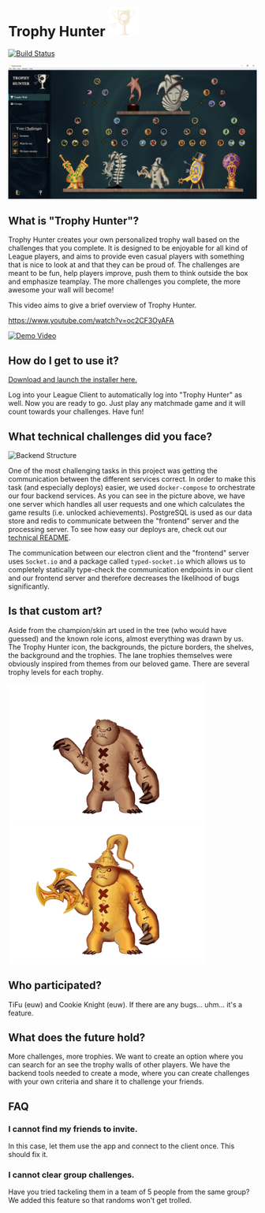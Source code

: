 # Trophy Hunter <img src="/examples/logo.png" width="60" height="60">
[![Build Status](https://travis-ci.com/TiFu/riot-api-challenge-2018.svg?token=3VvqnLpe2ibJHC5uy4EV&branch=master)](https://travis-ci.com/TiFu/riot-api-challenge-2018)

![Example Trophy Wall](./examples/wall_semi_cleared.png)

## What is "Trophy Hunter"?
Trophy Hunter creates your own personalized trophy wall based on the challenges that you complete. It is designed to be enjoyable for all kind of League players, and aims to provide even casual players with something that is nice to look at and that they can be proud of.
The challenges are meant to be fun, help players improve, push them to think outside the box and emphasize teamplay. The more challenges you complete, the more awesome your wall will become!

This video aims to give a brief overview of Trophy Hunter.

https://www.youtube.com/watch?v=oc2CF3OyAFA

[![Demo Video](https://img.youtube.com/vi/oc2CF3OyAFA/0.jpg)](https://www.youtube.com/watch?v=oc2CF3OyAFA)

## How do I get to use it?

[Download and launch the installer here.](https://github.com/TiFu/riot-api-challenge-2018/releases)

Log into your League Client to automatically log into "Trophy Hunter" as well. Now you are ready to go. Just play any matchmade game and it will count towards your challenges. Have fun!

## What technical challenges did you face?

![Backend Structure](https://raw.githubusercontent.com/TiFu/riot-api-challenge-2018/master/examples/overview.png)

One of the most challenging tasks in this project was getting the communication between 
the different services correct. In order to make this task (and especially deploys) easier,
we used `docker-compose` to orchestrate our four backend services. As you can see in the picture
above, we have one server which handles all user requests and one which calculates
the game results (i.e. unlocked achievements). PostgreSQL is used as our data store and redis to communicate
between the "frontend" server and the processing server. To see how easy our deploys are,
check out our [technical README](./scripts/README.md).

The communication between our electron client and the "frontend" server uses `Socket.io` and a package
called `typed-socket.io` which allows us to completely statically type-check the communication endpoints
in our client and our frontend server and therefore decreases the likelihood of bugs significantly.


## Is that custom art?
Aside from the champion/skin art used in the tree (who would have guessed) and the known role icons, almost everything was drawn by us. The Trophy Hunter icon, the backgrounds, the picture borders, the shelves, the background and the trophies. The lane trophies themselves were obviously inspired from themes from our beloved game. There are several trophy levels for each trophy.

<img src="/examples/Midlane_Trophy_1.png" width="400" height="283"> <img src="/examples/Midlane_Trophy_4.png" width="400" height="283">

## Who participated?
TiFu (euw) and Cookie Knight (euw). If there are any bugs... uhm... it's a feature.

## What does the future hold?
More challenges, more trophies. We want to create an option where you can search for an see the trophy walls of other players. We have the backend tools needed to create a mode, where you can create challenges with your own criteria and share it to challenge your friends.


## FAQ

### I cannot find my friends to invite.
In this case, let them use the app and connect to the client once. This should fix it.

### I cannot clear group challenges.
Have you tried tackeling them in a team of 5 people from the same group? We added this feature so that randoms won't get trolled.
